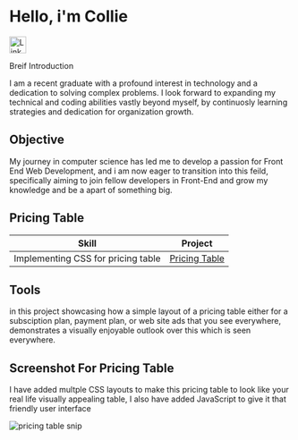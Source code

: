# Hello, i'm Collie 


<a href="https://linkedin.com"> <img src="https://cdn-icons-png.flaticon.com/512/174/174857.png" alt="LinkedIn" style="width:30px;height:30px;">
</a>


Breif Introduction


I am a recent graduate with a profound interest in technology and a dedication to solving complex problems. I look forward to expanding my technical and coding abilities vastly beyond myself, by continuosly learning strategies and dedication for organization growth. 

## Objective

My journey in computer science has led me to develop a passion for Front End Web Development, and i am now eager to transition into this feild, specifically aiming to join fellow developers in Front-End and grow my knowledge and be a apart of something big.


## Pricing Table

| Skill                                 | Project
|---------------------------------------|----------------------------------------|
Implementing CSS for pricing table      | <a href="https://icodethis.com/modes/design-to-code/50/submissions/309652">Pricing Table</a>


## Tools 
in this project showcasing how a simple layout of a pricing table either for a subsciption plan, payment plan, or web site ads that you see everywhere, demonstrates a visually enjoyable outlook over this which is seen everywhere. 

## Screenshot For Pricing Table  

I have added multple CSS layouts to make this pricing table to look like your real life visually appealing table, I also have added JavaScript to give it that friendly user interface 

![pricing table snip](https://github.com/user-attachments/assets/f943f979-f43f-41a1-b023-be03cd266e6b)
